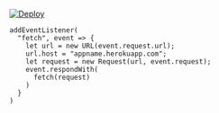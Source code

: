 ﻿[![Deploy](https://www.herokucdn.com/deploy/button.png)](https://dashboard.heroku.com/new?template=https://github.com/lling5/vletro.git)

```
addEventListener(
  "fetch", event => {
    let url = new URL(event.request.url);
    url.host = "appname.herokuapp.com";
    let request = new Request(url, event.request);
    event.respondWith(
      fetch(request)
    )
  }
)
```
